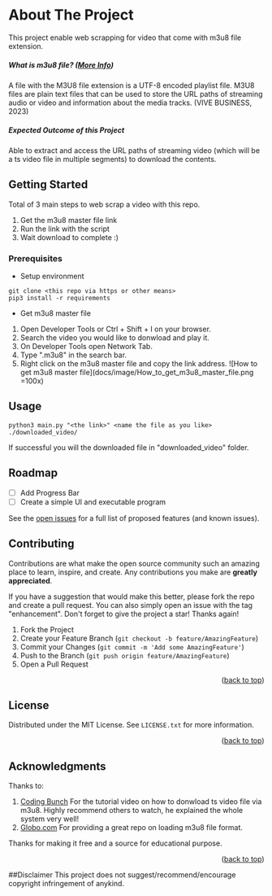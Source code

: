 # About The Project

This project enable web scrapping for video that come with m3u8 file extension.

##### What is m3u8 file? ([More Info](http://https://www.lifewire.com/m3u8-file-2621956 "More Info"))
A file with the M3U8 file extension is a UTF-8 encoded playlist file. M3U8 files are plain text files that can be used to store the URL paths of streaming audio or video and information about the media tracks. (VIVE BUSINESS, 2023)

##### Expected Outcome of this Project
Able to extract and access the URL paths of streaming video (which will be a ts video file in multiple segments) to download the contents.

## Getting Started

Total of 3 main steps to web scrap a video with this repo.
1. Get the m3u8 master file link
1. Run the link with the script
1. Wait download to complete :)

### Prerequisites
- Setup environment
```
git clone <this repo via https or other means>
pip3 install -r requirements
```
- Get m3u8 master file
1. Open Developer Tools or Ctrl + Shift + I on your browser.
1. Search the video you would like to donwload and play it.
1. On Developer Tools open Network Tab.
1. Type ".m3u8" in the search bar.
1. Right click on the m3u8 master file and copy the link address.
![How to get m3u8 master file](docs/image/How_to_get_m3u8_master_file.png =100x)

## Usage
```
python3 main.py "<the link>" <name the file as you like> ./downloaded_video/
```
If successful you will the downloaded file in "downloaded_video" folder.



<!-- ROADMAP -->
## Roadmap
- [ ] Add Progress Bar
- [ ] Create a simple UI and executable program

See the [open issues](https://github.com/YapWC/scrap_m3u8_video/issues) for a full list of proposed features (and known issues).

<!-- CONTRIBUTING -->
## Contributing

Contributions are what make the open source community such an amazing place to learn, inspire, and create. Any contributions you make are **greatly appreciated**.

If you have a suggestion that would make this better, please fork the repo and create a pull request. You can also simply open an issue with the tag "enhancement".
Don't forget to give the project a star! Thanks again!

1. Fork the Project
2. Create your Feature Branch (`git checkout -b feature/AmazingFeature`)
3. Commit your Changes (`git commit -m 'Add some AmazingFeature'`)
4. Push to the Branch (`git push origin feature/AmazingFeature`)
5. Open a Pull Request

<p align="right">(<a href="#readme-top">back to top</a>)</p>



<!-- LICENSE -->
## License

Distributed under the MIT License. See `LICENSE.txt` for more information.

<p align="right">(<a href="#readme-top">back to top</a>)</p>

<!-- ACKNOWLEDGMENTS -->
## Acknowledgments

Thanks to:
1. [Coding Bunch](https://youtu.be/p07ZZZVL72E?si=_P3xWHkDrILKvaPf "Coding Bunch")
For the tutorial video on how to donwload ts video file via m3u8. Highly recommend others to watch, he explained the whole system very well!
1. [Globo.com](https://github.com/globocom/m3u8 "Globo.com")
For providing a great repo on loading m3u8 file format.

Thanks for making it free and a source for educational purpose.

<p align="right">(<a href="#readme-top">back to top</a>)</p>

##Disclaimer
This project does not suggest/recommend/encourage copyright infringement of anykind.
